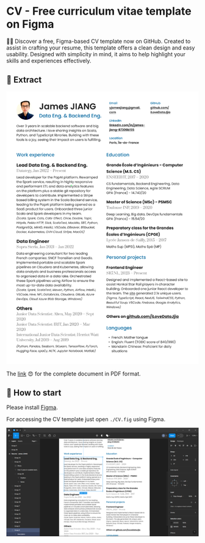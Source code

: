 # CV - Free curriculum vitae template on Figma

🤑📄 Discover a free, Figma-based CV template now on GitHub. Created to assist in crafting your resume, this template offers a clean design and easy usability. Designed with simplicity in mind, it aims to help highlight your skills and experiences effectively.

## 🌈 Extract

![Resume - James JIANG](./images/image0.png)

The [link](https://github.com/iLoveDataJjia/cv/raw/main/CV.pdf) 😍 for the complete document in PDF format.

## 🚀 How to start

Please install [Figma](https://www.figma.com/).

For accessing the CV template just open `./CV.fig` using Figma.

![Editing on Figma](./images/image1.png)

